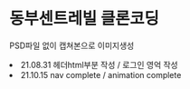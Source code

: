 <h1> 동부센트레빌 클론코딩 </h1>
<p> PSD파일 없이 캡쳐본으로 이미지생성 </p>



<li> 21.08.31 헤더html부분 작성 / 로그인 영억 작성 </br>
<li> 21.10.15 nav complete / animation complete </br>
